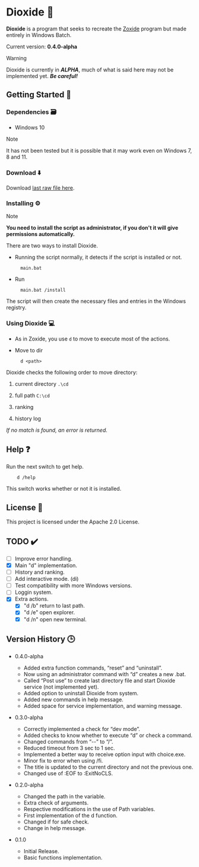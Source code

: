 # Dioxide 📁

**Dioxide** is a program that seeks to recreate the [Zoxide](https://github.com/ajeetdsouza/zoxide) program but made entirely in Windows Batch.

Current version: **0.4.0-alpha**

> [!WARNING]
> Dioxide is currently in ***ALPHA***, much of what is said here may not be implemented yet. ***Be careful!***

## Getting Started 🎯

### Dependencies 🗃️

- Windows 10

> [!NOTE]
> It has not been tested but it is possible that it may work even on Windows 7, 8 and 11.

### Download ⬇️

Download [last raw file here](https://raw.githubusercontent.com/hppsrc/dioxide/refs/heads/main/main.bat).

### Installing ⚙️

> [!NOTE]
> **You need to install the script as administrator, if you don't it will give permissions automatically.**

There are two ways to install Dioxide.

- Running the script normally, it detects if the script is installed or not.

        main.bat

- Run

        main.bat /install

The script will then create the necessary files and entries in the Windows registry.

### Using Dioxide 💻

- As in Zoxide, you use `d` to move to execute most of the actions.

- Move to dir

        d <path>

Dioxide checks the following order to move directory:

1. current directory `.\cd`

2. full path `C:\cd`

3. ranking

4. history log

*If no match is found, an error is returned.*

<!-- 
- As in Zoxide, you have `di` an interactive version of Dioxide.

TODO: Add this and screenshots -->

## Help ❓

Run the next switch to get help.

        d /help

This switch works whether or not it is installed.

## License 🔑

This project is licensed under the Apache 2.0 License.

## TODO ✔️

- [ ] Improve error handling.
- [x] Main "d" implementation.
- [ ] History and ranking.
- [ ] Add interactive mode. (di)
- [ ] Test compatibility with more Windows versions.
- [ ] Loggin system.
- [x] Extra actions.
  - [x] "d /b" return to last path.
  - [x] "d /e" open explorer.
  - [x] "d /n" open new terminal.

## Version History 🕒

- 0.4.0-alpha
  - Added extra function commands, “reset” and “uninstall”.
  - Now using an administrator command with “d” creates a new .bat.
  - Called “Post use” to create last directory file and start Dioxide service (not implemented yet).
  - Added option to uninstall Dioxide from system.
  - Added new commands in help message.
  - Added space for service implementation, and warning message.

- 0.3.0-alpha
  - Correctly implemented a check for “dev mode”.
  - Added checks to know whether to execute “d” or check a command.
  - Changed commands from “--” to “/”.
  - Reduced timeout from 3 sec to 1 sec.
  - Implemented a better way to receive option input with choice.exe.
  - Minor fix to error when using /fi.
  - The title is updated to the current directory and not the previous one.
  - Changed use of :EOF to :ExitNoCLS.

- 0.2.0-alpha
  - Changed the path in the variable.
  - Extra check of arguments.
  - Respective modifications in the use of Path variables.
  - First implementation of the d function.
  - Changed if for safe check.
  - Change in help message.

- 0.1.0
  - Initial Release.
  - Basic functions implementation.

